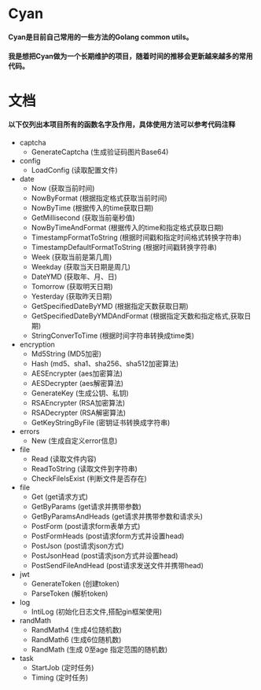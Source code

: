 # Cyan

#### Cyan是目前自己常用的一些方法的Golang common utils。

#### 我是想把Cyan做为一个长期维护的项目，随着时间的推移会更新越来越多的常用代码。

# 文档
#### 以下仅列出本项目所有的函数名字及作用，具体使用方法可以参考代码注释
+ captcha
    + GenerateCaptcha   (生成验证码图片Base64)
+ config
    + LoadConfig    (读取配置文件)
+ date
    * Now (获取当前时间)
    * NowByFormat (根据指定格式获取当前时间)
    * NowByTime (根据传入的time获取日期)
    * GetMillisecond (获取当前毫秒值)
    * NowByTimeAndFormat (根据传入的time和指定格式获取日期)
    * TimestampFormatToString (根据时间戳和指定时间格式转换字符串)
    * TimestampDefaultFormatToString (根据时间戳转换字符串)
    * Week (获取当前是第几周)
    * Weekday (获取当天日期是周几)
    * DateYMD (获取年、月、日)
    * Tomorrow (获取明天日期)
    * Yesterday (获取昨天日期)
    * GetSpecifiedDateByYMD (根据指定天数获取日期)
    * GetSpecifiedDateByYMDAndFormat (根据指定天数和指定格式,获取日期)
    * StringConverToTime (根据时间字符串转换成time类)
+ encryption
    * Md5String (MD5加密)
    * Hash (md5、sha1、sha256、sha512加密算法)
    * AESEncrypter (aes加密算法)
    * AESDecrypter (aes解密算法)
    * GenerateKey (生成公钥、私钥)
    * RSAEncrypter (RSA加密算法)
    * RSADecrypter (RSA解密算法)
    * GetKeyStringByFile (密钥证书转换成字符串)
+ errors
    * New (生成自定义error信息)
+ file
    * Read (读取文件内容)
    * ReadToString (读取文件到字符串)
    * CheckFileIsExist (判断文件是否存在)
+ file
    * Get (get请求方式)
    * GetByParams (get请求并携带参数)
    * GetByParamsAndHeads (get请求并携带参数和请求头)
    * PostForm (post请求form表单方式)
    * PostFormHeads (post请求form方式并设置head)
    * PostJson (post请求json方式)
    * PostJsonHead (post请求json方式并设置head)
    * PostSendFileAndHead (post请求发送文件并携带head)
+ jwt
    * GenerateToken (创建token)
    * ParseToken (解析token)
+ log
    * IntiLog (初始化日志文件,搭配gin框架使用)
+ randMath
    * RandMath4 (生成4位随机数) 
    * RandMath6 (生成6位随机数) 
    * RandMath (生成 0至age 指定范围的随机数) 
+ task
    * StartJob (定时任务)
    * Timing (定时任务)
